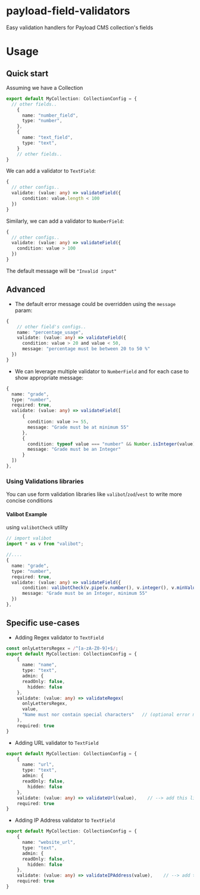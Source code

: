 # payload-field-validators

Easy validation handlers for Payload CMS collection's fields

# Usage
## Quick start

Assuming we have a Collection
```ts
export default MyCollection: CollectionConfig = {
  // other fields..
    {
      name: "number_field", 
      type: "number",
    },
    {
      name: "text_field",
      type: "text",
    }
    // other fields..
}
```

We can add a validator to `TextField`:

```ts
{
  // other configs..
  validate: (value: any) => validateField({
      condition: value.length < 100
  })
}
```

Similarly, we can add a validator to `NumberField`:
```ts
{
  // other configs..
  validate: (value: any) => validateField({
    condition: value > 100
  })
}
```

The default message will be `"Invalid input"`

## Advanced

* The default error message could be overridden using the `message` param:
```ts
{
    // other field's configs..
    name: "percentage_usage",
    validate: (value: any) => validateField({
      condition: value > 20 and value < 50,
      message: "percentage must be between 20 to 50 %"
  })
}
```

* We can leverage multiple validator to `NumberField` and for each case to show appropriate message:
```ts
{
  name: "grade",
  type: "number",
  required: true,
  validate: (value: any) => validateField([
      {
        condition: value >= 55,
        message: "Grade must be at minimum 55"
      },
      {
        condition: typeof value === "number" && Number.isInteger(value),
        message: "Grade must be an Integer"
      }
  ])
},
```

### Using Validations libraries
You can use form validation libraries like `valibot`/`zod`/`vest` to write more concise conditions

#### Valibot Example
using `valibotCheck` utility
```ts
// import valibot
import * as v from "valibot";

//....
{
  name: "grade",
  type: "number",
  required: true,
  validate: (value: any) => validateField({
      condition: valibotCheck(v.pipe(v.number(), v.integer(), v.minValue(55), value)),
      message: "Grade must be an Integer, minimum 55"
  })
},
```

## Specific use-cases


* Adding Regex validator to `TextField`

```ts
const onlyLettersRegex = /^[a-zA-Z0-9]+$/;
export default MyCollection: CollectionConfig = {
    {
      name: "name",
      type: "text",
      admin: {
      readOnly: false,
        hidden: false
    },
    validate: (value: any) => validateRegex(
      onlyLettersRegex,
      value,
      "Name must nor contain special characters"   // (optional error message) 
    ),    
    required: true
}
```

* Adding URL validator to `TextField`

```ts
export default MyCollection: CollectionConfig = {
    {
      name: "url",
      type: "text",
      admin: {
      readOnly: false,
        hidden: false
    },
    validate: (value: any) => validateUrl(value),    // --> add this line
    required: true
}
```

* Adding IP Address validator to `TextField`

```ts
export default MyCollection: CollectionConfig = {
    {
      name: "website_url", 
      type: "text",
      admin: {
      readOnly: false,
        hidden: false
    },
    validate: (value: any) => validateIPAddress(value),    // --> add this line
    required: true
}
```
